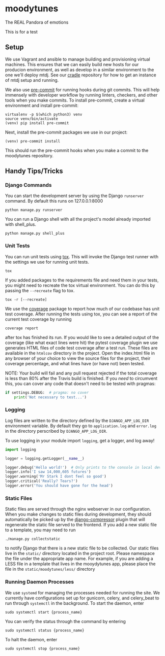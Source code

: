 # moodytunes
The REAL Pandora of emotions

This is for a test

## Setup

We use Vagrant and ansible to manage building and provisioning virtual machines. This ensures that we can easily build
new hosts for our producion environment, as well as develop in a similar environment to the one we'll deploy mtdj. See
our [cradle](https://github.com/Moody-Tunes/cradle#cradle) repository for how to get an instance of mtdj setup and running.

We also use [pre-commit](https://pre-commit.com/) for running hooks during git commits. This will help immensely with
developer workflow by running linters, checkers, and other tools when you make commits. To install pre-commit, create a
virtual environment and install pre-commit:

```shell script
virtualenv -p $(which python3) venv
source venv/bin/activate
(venv) pip install pre-commit
```

Next, install the pre-commit packages we use in our project:

```shell script
(venv) pre-commit install
```

This should run the pre-commit hooks when you make a commit to the moodytunes repository.

## Handy Tips/Tricks

### Django Commands

You can start the development server by using the Django `runserver` command. By default this runs on 127.0.0.1:8000

`python manage.py runserver`

You can run a Django shell with all the project's model already imported with shell_plus.

`python manage.py shell_plus`


### Unit Tests

You can run unit tests using [tox](https://tox.readthedocs.io/en/latest/). This will invoke the Django test runner with the settings we use for running unit tests.

`tox`

If you added packages to the requirements file and need them in your tests, you might need to recreate the tox
virtual environment. You can do this by passing the `--recreate` flag to tox.

`tox -r [--recreate]`

We use the [coverage](https://coverage.readthedocs.io/en/v4.5.x/) package to report how much of our codebase has unit
test coverage. After running the tests using tox, you can see a report of the current test coverage by running

`coverage report`

after tox has finished its run. If you would like to see a detailed output of the coverage (like what exact lines were hit) the
pytest coverage plugin we use generates HTML files of code test coverage after a test run. These files are available in
the `htmlcov` directory in the project. Open the index.html file in any browser of your choice to view the source files
for the project, their coverage percentage, and what lines have (or have not) been tested.

NOTE: Your build will fail and any pull request rejected if the total coverage is less than 80% after the Travis build
is finished. If you *need* to circumvent this, you can cover any code that doesn't need to be tested with pragmas:

```python
if settings.DEBUG:  # pragma: no cover
    print('Not necessary to test...')
```

### Logging

Log files are written to the directory defined by the `DJANGO_APP_LOG_DIR` environment variable.
By default they go to `application.log` and `error.log` in the directory perscribed by `DJANGO_APP_LOG_DIR`.

To use logging in your module import `logging`, get a logger, and log away!
```python
import logging

logger = logging.getLogger(__name__)

logger.debug('Hello world!')  # Only prints to the console in local development
logger.info('I saw 14,000,605 futures')
logger.warning('Mr Stark I dont feel so good')
logger.critical('Really? Tears?')
logger.error('You should have gone for the head')
```

### Static Files

Static files are served through the nginx webserver in our configuration. When you make changes to static files during
development, they should automatically be picked up by the [django-compressor](https://github.com/django-compressor/django-compressor)
plugin that will regenerate the static file served to the frontend. If you add a new static file to a template, you may
need to run

`./manage.py collectstatic`

to notify Django that there is a new static file to be collected. Our static files live in the `static/` directory located
in the project root. Please namespace the file under the appropriate app name. For example, if you are adding a LESS
file in a template that lives in the mooydytunes app, please place the file in the `static/moodytunes/less/` directory

### Running Daemon Processes

We use `systemd` for managing the processes needed for running the site. We currently have configurations set up for gunicorn, celery, and celery_beat to run through `systemctl` in the background. To start the daemon, enter

`sudo systemctl start {process_name}`

You can verify the status through the command by entering

`sudo systemctl status {process_name}`

To halt the daemon, enter

`sudo systemctl stop {process_name}`
